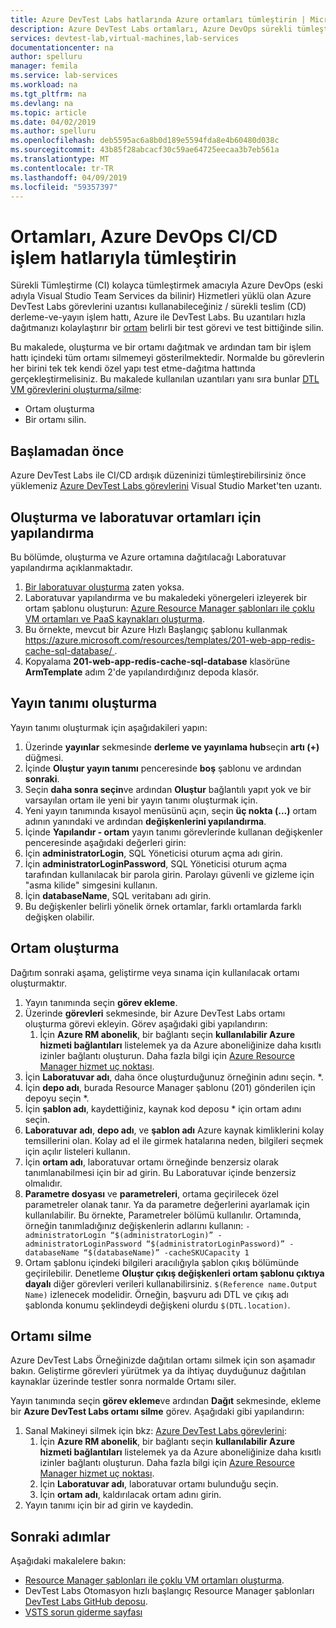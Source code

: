 ```yaml
---
title: Azure DevTest Labs hatlarında Azure ortamları tümleştirin | Microsoft Docs
description: Azure DevTest Labs ortamları, Azure DevOps sürekli tümleştirme (CI) ve sürekli teslim (CD) işlem hatlarından tümleştirme konusunda bilgi edinin.
services: devtest-lab,virtual-machines,lab-services
documentationcenter: na
author: spelluru
manager: femila
ms.service: lab-services
ms.workload: na
ms.tgt_pltfrm: na
ms.devlang: na
ms.topic: article
ms.date: 04/02/2019
ms.author: spelluru
ms.openlocfilehash: deb5595ac6a8b0d189e5594fda8e4b60480d038c
ms.sourcegitcommit: 43b85f28abcacf30c59ae64725eecaa3b7eb561a
ms.translationtype: MT
ms.contentlocale: tr-TR
ms.lasthandoff: 04/09/2019
ms.locfileid: "59357397"
---
```

# <a name="integrate-environments-into-your-azure-devops-cicd-pipelines"></a>Ortamları, Azure DevOps CI/CD işlem hatlarıyla tümleştirin
Sürekli Tümleştirme (CI) kolayca tümleştirmek amacıyla Azure DevOps (eski adıyla Visual Studio Team Services da bilinir) Hizmetleri yüklü olan Azure DevTest Labs görevlerini uzantısı kullanabileceğiniz / sürekli teslim (CD) derleme-ve-yayın işlem hattı, Azure ile DevTest Labs. Bu uzantıları hızla dağıtmanızı kolaylaştırır bir [ortam](devtest-lab-test-env.md) belirli bir test görevi ve test bittiğinde silin. 

Bu makalede, oluşturma ve bir ortamı dağıtmak ve ardından tam bir işlem hattı içindeki tüm ortamı silmemeyi gösterilmektedir. Normalde bu görevlerin her birini tek tek kendi özel yapı test etme-dağıtma hattında gerçekleştirmelisiniz. Bu makalede kullanılan uzantıları yanı sıra bunlar [DTL VM görevlerini oluşturma/silme](devtest-lab-integrate-ci-cd-vsts.md):

- Ortam oluşturma
- Bir ortamı silin.

## <a name="before-you-begin"></a>Başlamadan önce
Azure DevTest Labs ile CI/CD ardışık düzeninizi tümleştirebilirsiniz önce yüklemeniz [Azure DevTest Labs görevlerini](https://marketplace.visualstudio.com/items?itemName=ms-azuredevtestlabs.tasks) Visual Studio Market'ten uzantı. 

## <a name="create-and-configure-the-lab-for-environments"></a>Oluşturma ve laboratuvar ortamları için yapılandırma
Bu bölümde, oluşturma ve Azure ortamına dağıtılacağı Laboratuvar yapılandırma açıklanmaktadır.

1. [Bir laboratuvar oluşturma](devtest-lab-create-lab.md) zaten yoksa. 
2. Laboratuvar yapılandırma ve bu makaledeki yönergeleri izleyerek bir ortam şablonu oluşturun: [Azure Resource Manager şablonları ile çoklu VM ortamları ve PaaS kaynakları oluşturma](devtest-lab-create-environment-from-arm.md).
3. Bu örnekte, mevcut bir Azure Hızlı Başlangıç şablonu kullanmak [ https://azure.microsoft.com/resources/templates/201-web-app-redis-cache-sql-database/ ](https://azure.microsoft.com/resources/templates/201-web-app-redis-cache-sql-database/).
4. Kopyalama **201-web-app-redis-cache-sql-database** klasörüne **ArmTemplate** adım 2'de yapılandırdığınız depoda klasör.

## <a name="create-a-release-definition"></a>Yayın tanımı oluşturma
Yayın tanımı oluşturmak için aşağıdakileri yapın:

1.  Üzerinde **yayınlar** sekmesinde **derleme ve yayınlama hub**seçin **artı (+)** düğmesi.
2.  İçinde **Oluştur yayın tanımı** penceresinde **boş** şablonu ve ardından **sonraki**.
3.  Seçin **daha sonra seçin**ve ardından **Oluştur** bağlantılı yapıt yok ve bir varsayılan ortam ile yeni bir yayın tanımı oluşturmak için.
4.  Yeni yayın tanımında kısayol menüsünü açın, seçin **üç nokta (...)**  ortam adının yanındaki ve ardından **değişkenlerini yapılandırma**.
5.  İçinde **Yapılandır - ortam** yayın tanımı görevlerinde kullanan değişkenler penceresinde aşağıdaki değerleri girin:
1.  İçin **administratorLogin**, SQL Yöneticisi oturum açma adı girin.
2.  İçin **administratorLoginPassword**, SQL Yöneticisi oturum açma tarafından kullanılacak bir parola girin. Parolayı güvenli ve gizleme için "asma kilide" simgesini kullanın.
3.  İçin **databaseName**, SQL veritabanı adı girin.
4.  Bu değişkenler belirli yönelik örnek ortamlar, farklı ortamlarda farklı değişken olabilir.

## <a name="create-an-environment"></a>Ortam oluşturma
Dağıtım sonraki aşama, geliştirme veya sınama için kullanılacak ortamı oluşturmaktır.

1. Yayın tanımında seçin **görev ekleme**.
2. Üzerinde **görevleri** sekmesinde, bir Azure DevTest Labs ortamı oluşturma görevi ekleyin. Görev aşağıdaki gibi yapılandırın:
    1. İçin **Azure RM abonelik**, bir bağlantı seçin **kullanılabilir Azure hizmeti bağlantıları** listelemek ya da Azure aboneliğinize daha kısıtlı izinler bağlantı oluşturun. Daha fazla bilgi için [Azure Resource Manager hizmet uç noktası](/azure/devops/pipelines/library/service-endpoints).
2. İçin **Laboratuvar adı**, daha önce oluşturduğunuz örneğinin adını seçin. *.
3. İçin **depo adı**, burada Resource Manager şablonu (201) gönderilen için depoyu seçin *.
4. İçin **şablon adı**, kaydettiğiniz, kaynak kod deposu * için ortam adını seçin. 
5. **Laboratuvar adı**, **depo adı**, ve **şablon adı** Azure kaynak kimliklerini kolay temsillerini olan. Kolay ad el ile girmek hatalarına neden, bilgileri seçmek için açılır listeleri kullanın.
6. İçin **ortam adı**, laboratuvar ortamı örneğinde benzersiz olarak tanımlanabilmesi için bir ad girin.  Bu Laboratuvar içinde benzersiz olmalıdır.
7. **Parametre dosyası** ve **parametreleri**, ortama geçirilecek özel parametreler olanak tanır. Ya da parametre değerlerini ayarlamak için kullanılabilir. Bu örnekte, Parametreler bölümü kullanılır. Ortamında, örneğin tanımladığınız değişkenlerin adlarını kullanın: `-administratorLogin “$(administratorLogin)” -administratorLoginPassword “$(administratorLoginPassword)” -databaseName “$(databaseName)” -cacheSKUCapacity 1`
8. Ortam şablonu içindeki bilgileri aracılığıyla şablon çıkış bölümünde geçirilebilir. Denetleme **Oluştur çıkış değişkenleri ortam şablonu çıktıya dayalı** diğer görevleri verileri kullanabilirsiniz. `$(Reference name.Output Name)` izlenecek modelidir. Örneğin, başvuru adı DTL ve çıkış adı şablonda konumu şeklindeydi değişkeni olurdu `$(DTL.location)`.

## <a name="delete-the-environment"></a>Ortamı silme
Azure DevTest Labs Örneğinizde dağıtılan ortamı silmek için son aşamadır bakın. Geliştirme görevleri yürütmek ya da ihtiyaç duyduğunuz dağıtılan kaynaklar üzerinde testler sonra normalde Ortamı siler.

Yayın tanımında seçin **görev ekleme**ve ardından **Dağıt** sekmesinde, ekleme bir **Azure DevTest Labs ortamı silme** görev. Aşağıdaki gibi yapılandırın:

1. Sanal Makineyi silmek için bkz: [Azure DevTest Labs görevlerini](https://marketplace.visualstudio.com/items?itemName=ms-azuredevtestlabs.tasks):
    1. İçin **Azure RM abonelik**, bir bağlantı seçin **kullanılabilir Azure hizmeti bağlantıları** listelemek ya da Azure aboneliğinize daha kısıtlı izinler bağlantı oluşturun. Daha fazla bilgi için [Azure Resource Manager hizmet uç noktası](/azure/devops/pipelines/library/service-endpoints).
    2. İçin **Laboratuvar adı**, laboratuvar ortamı bulunduğu seçin.
    3. İçin **ortam adı**, kaldırılacak ortam adını girin.
2. Yayın tanımı için bir ad girin ve kaydedin.

## <a name="next-steps"></a>Sonraki adımlar
Aşağıdaki makalelere bakın: 
- [Resource Manager şablonları ile çoklu VM ortamları oluşturma](devtest-lab-create-environment-from-arm.md).
- DevTest Labs Otomasyon hızlı başlangıç Resource Manager şablonları [DevTest Labs GitHub deposu](https://github.com/Azure/azure-quickstart-templates).
- [VSTS sorun giderme sayfası](/azure/devops/pipelines/troubleshooting)

